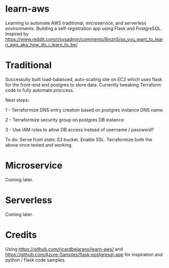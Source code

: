 # learn-aws
Learning to automate AWS traditional, microservice, and serverless environments. Building a self-registration app using Flask and PostgreSQL. Inspired by https://www.reddit.com/r/sysadmin/comments/8inzn5/so_you_want_to_learn_aws_aka_how_do_i_learn_to_be/

# Traditional
Successully built load-balanced, auto-scaling site on EC2 which uses flask for the front-end and postgres to store data. Currently tweaking Terraform code to fully automate proccess.

Next steps:

1 - Terraformize DNS entry creation based on postgres instance DNS name.

2 - Terraformize security group on postgres DB instance

3 - Use IAM roles to allow DB access instead of username / password?



To do: 
Serve from static S3 bucket. 
Enable SSL.
Terraformize both the above once tested and working.

# Microservice
Coming later.

# Serverless
Coming later.

# Credits
Using https://github.com/ricardbejarano/learn-aws/ and https://github.com/Azure-Samples/flask-postgresql-app for inspiration and python / flask code samples.
